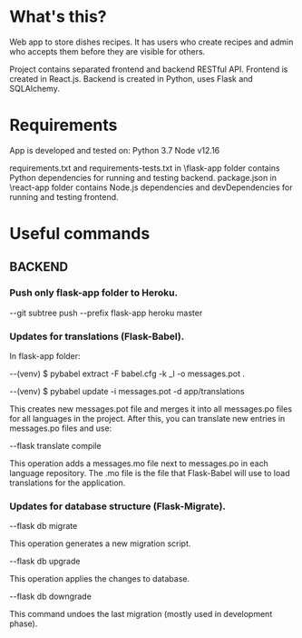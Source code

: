 # What's this?

Web app to store dishes recipes.
It has users who create recipes and admin who accepts them before they are visible for others.

Project contains separated frontend and backend RESTful API. 
Frontend is created in React.js.
Backend is created in Python, uses Flask and SQLAlchemy.

# Requirements
App is developed and tested on:
Python 3.7
Node v12.16

requirements.txt and requirements-tests.txt in \flask-app folder contains Python dependencies for running and testing backend.
package.json in \react-app folder contains Node.js dependencies and devDependencies for running and testing frontend.

# Useful commands

## BACKEND
### Push only flask-app folder to Heroku.

  --git subtree push --prefix flask-app heroku master

### Updates for translations (Flask-Babel).

In flask-app folder:

  --(venv) $ pybabel extract -F babel.cfg -k _l -o messages.pot .

  --(venv) $ pybabel update -i messages.pot -d app/translations

This creates new messages.pot file and merges it into all messages.po files for all languages in the project.
After this, you can translate new entries in messages.po files and use:

  --flask translate compile

This operation adds a messages.mo file next to messages.po in each language repository. The .mo file is the file that Flask-Babel will use to load translations for the application.

### Updates for database structure (Flask-Migrate).

  --flask db migrate

This operation generates a new migration script.

  --flask db upgrade

This operation applies the changes to database.

  --flask db downgrade

This command undoes the last migration (mostly used in development phase).
